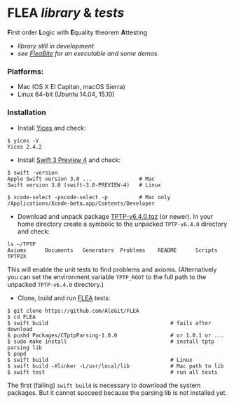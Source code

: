 # FLEA *library* & *tests*
**F**irst order **L**ogic with **E**quality theorem **A**ttesting

- *library still in development*
- *see [FleaBite](https://AleGit/FleaBite) for an executable and some demos.*

### Platforms:
- Mac (OS X El Capitan, macOS Sierra)
- Linux 64-bit (Ubuntu 14.04, 15.10)

### Installation

- Install [Yices](http://yices.csl.sri.com) and check:
```
$ yices -V
Yices 2.4.2
```
- Install [Swift 3 Preview 4](https://swift.org/download/) and check:
```
$ swift -version                  
Apple Swift version 3.0 ...               # Mac
Swift version 3.0 (swift-3.0-PREVIEW-4)   # Linux

$ xcode-select -pxcode-select -p          # Mac only
/Applications/Xcode-beta.app/Contents/Developer
```

- Download and unpack package [TPTP-v6.4.0.tgz](http://www.cs.miami.edu/~tptp/) (or newer).
In your home directory create a symbolic to the unpacked `TPTP-v6.4.0` directory and check:
```
ls ~/TPTP
Axioms		Documents	Generators	Problems	README		Scripts		TPTP2X
```
This will enable the unit tests to find problems and axioms.
(Alternatively you can set the environment variable `TPTP_ROOT`
to the full path to the unpacked `TPTP-v6.4.0` directory.)
- Clone, build and run [FLEA](https://github.com/AleGit/FLEA) tests:
```
$ git clone https://github.com/AleGit/FLEA
$ cd FLEA
$ swift build                                       # fails after download
$ pushd Packages/CTptpParsing-1.0.0                 # or 1.0.1 or ...
$ sudo make install                                 # install tptp parsing lib
$ popd
$ swift build                                       # Linux
$ swift build -Xlinker -L/usr/local/lib             # Mac path to lib
$ swift test                                        # run all tests
```
The first (failing) `swift build` is necessary to download the system packages. But it cannot succeed because the parsing lib is not installed yet.
